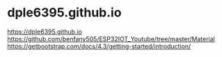 # dple6395.github.io   
https://dple6395.github.io
https://github.com/benfany505/ESP32IOT_Youtube/tree/master/Material
https://getbootstrap.com/docs/4.3/getting-started/introduction/
